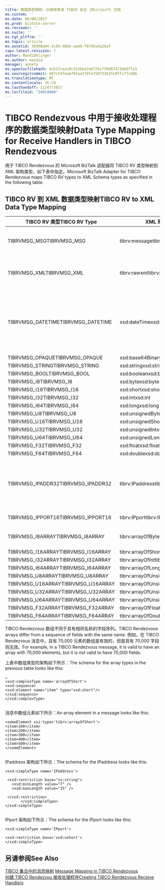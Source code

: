 ```yaml
---
title: 数据类型映射，以接收来自 TIBCO 会合 |Microsoft 文档
ms.custom: ''
ms.date: 06/08/2017
ms.prod: biztalk-server
ms.reviewer: ''
ms.suite: ''
ms.tgt_pltfrm: ''
ms.topic: article
ms.assetid: 36908a94-3c0d-466e-aa49-f674ba4a26af
caps.latest.revision: 7
author: MandiOhlinger
ms.author: mandia
manager: anneta
ms.openlocfilehash: dcb17ceac0c323bba7a6f25cff0d07473b6d7fa3
ms.sourcegitcommit: dd7c54feab783ae2f8fe75873363fe9ffc77cd66
ms.translationtype: MT
ms.contentlocale: zh-CN
ms.lasthandoff: 11/07/2017
ms.locfileid: "24014660"
---
```

# <a name="data-type-mapping-for-receive-handlers-in-tibco-rendezvous"></a><span data-ttu-id="db28f-102">TIBCO Rendezvous 中用于接收处理程序的数据类型映射</span><span class="sxs-lookup"><span data-stu-id="db28f-102">Data Type Mapping for Receive Handlers in TIBCO Rendezvous</span></span>
<span data-ttu-id="db28f-103">用于 TIBCO Rendezvous 的 Microsoft BizTalk 适配器将 TIBCO RV 类型映射到 XML 架构类型，如下表中指定。</span><span class="sxs-lookup"><span data-stu-id="db28f-103">Microsoft BizTalk Adapter for TIBCO Rendezvous maps TIBCO RV types to XML Schema types as specified in the following table.</span></span>  
  
## <a name="tibco-rv-to-xml-data-type-mapping"></a><span data-ttu-id="db28f-104">TIBCO RV 到 XML 数据类型映射</span><span class="sxs-lookup"><span data-stu-id="db28f-104">TIBCO RV to XML Data Type Mapping</span></span>  
  
|<span data-ttu-id="db28f-105">TIBCO RV 类型</span><span class="sxs-lookup"><span data-stu-id="db28f-105">TIBCO RV Type</span></span>|<span data-ttu-id="db28f-106">XML 架构类型</span><span class="sxs-lookup"><span data-stu-id="db28f-106">XML Schema Type</span></span>|<span data-ttu-id="db28f-107">注释</span><span class="sxs-lookup"><span data-stu-id="db28f-107">Comments</span></span>|  
|-------------------|---------------------|--------------|  
|<span data-ttu-id="db28f-108">TIBRVMSG_MSG</span><span class="sxs-lookup"><span data-stu-id="db28f-108">TIBRVMSG_MSG</span></span>|<span data-ttu-id="db28f-109">tibrv:message</span><span class="sxs-lookup"><span data-stu-id="db28f-109">tibrv:message</span></span>|<span data-ttu-id="db28f-110">从整个消息构造的完全 XML 文档。</span><span class="sxs-lookup"><span data-stu-id="db28f-110">Complete XML document constructed from entire message.</span></span>|  
|<span data-ttu-id="db28f-111">TIBRVMSG_XML</span><span class="sxs-lookup"><span data-stu-id="db28f-111">TIBRVMSG_XML</span></span>|<span data-ttu-id="db28f-112">tibrv:rawxml</span><span class="sxs-lookup"><span data-stu-id="db28f-112">tibrv:rawxml</span></span>|<span data-ttu-id="db28f-113">从字节数组构造的 XML 文档（不由适配器解释）。</span><span class="sxs-lookup"><span data-stu-id="db28f-113">XML Document constructed from the array of bytes (not interpreted by the adapter).</span></span>|  
|<span data-ttu-id="db28f-114">TIBRVMSG_DATETIME</span><span class="sxs-lookup"><span data-stu-id="db28f-114">TIBRVMSG_DATETIME</span></span>|<span data-ttu-id="db28f-115">xsd:dateTime</span><span class="sxs-lookup"><span data-stu-id="db28f-115">xsd:dateTime</span></span>|<span data-ttu-id="db28f-116">适配器使用 System.Xml.XmlConvert 类在 XML 架构 `dateTime` 和 `System.DateTime` 实例之间进行转换。</span><span class="sxs-lookup"><span data-stu-id="db28f-116">The adapter uses the System.Xml.XmlConvert class to convert between XML Schema `dateTime` and `System.DateTime` instances.</span></span>|  
|<span data-ttu-id="db28f-117">TIBRVMSG_OPAQUE</span><span class="sxs-lookup"><span data-stu-id="db28f-117">TIBRVMSG_OPAQUE</span></span>|<span data-ttu-id="db28f-118">xsd:base64Binary</span><span class="sxs-lookup"><span data-stu-id="db28f-118">xsd:base64Binary</span></span>||  
|<span data-ttu-id="db28f-119">TIBRVMSG_STRING</span><span class="sxs-lookup"><span data-stu-id="db28f-119">TIBRVMSG_STRING</span></span>|<span data-ttu-id="db28f-120">xsd:string</span><span class="sxs-lookup"><span data-stu-id="db28f-120">xsd:string</span></span>||  
|<span data-ttu-id="db28f-121">TIBRVMSG_BOOL</span><span class="sxs-lookup"><span data-stu-id="db28f-121">TIBRVMSG_BOOL</span></span>|<span data-ttu-id="db28f-122">xsd:boolean</span><span class="sxs-lookup"><span data-stu-id="db28f-122">xsd:boolean</span></span>||  
|<span data-ttu-id="db28f-123">TIBRVMSG_I8</span><span class="sxs-lookup"><span data-stu-id="db28f-123">TIBRVMSG_I8</span></span>|<span data-ttu-id="db28f-124">xsd:byte</span><span class="sxs-lookup"><span data-stu-id="db28f-124">xsd:byte</span></span>||  
|<span data-ttu-id="db28f-125">TIBRVMSG_I16</span><span class="sxs-lookup"><span data-stu-id="db28f-125">TIBRVMSG_I16</span></span>|<span data-ttu-id="db28f-126">xsd:short</span><span class="sxs-lookup"><span data-stu-id="db28f-126">xsd:short</span></span>||  
|<span data-ttu-id="db28f-127">TIBRVMSG_I32</span><span class="sxs-lookup"><span data-stu-id="db28f-127">TIBRVMSG_I32</span></span>|<span data-ttu-id="db28f-128">xsd:int</span><span class="sxs-lookup"><span data-stu-id="db28f-128">xsd:int</span></span>||  
|<span data-ttu-id="db28f-129">TIBRVMSG_I64</span><span class="sxs-lookup"><span data-stu-id="db28f-129">TIBRVMSG_I64</span></span>|<span data-ttu-id="db28f-130">xsd:long</span><span class="sxs-lookup"><span data-stu-id="db28f-130">xsd:long</span></span>||  
|<span data-ttu-id="db28f-131">TIBRVMSG_U8</span><span class="sxs-lookup"><span data-stu-id="db28f-131">TIBRVMSG_U8</span></span>|<span data-ttu-id="db28f-132">xsd:unsignedByte</span><span class="sxs-lookup"><span data-stu-id="db28f-132">xsd:unsignedByte</span></span>||  
|<span data-ttu-id="db28f-133">TIBRVMSG_U16</span><span class="sxs-lookup"><span data-stu-id="db28f-133">TIBRVMSG_U16</span></span>|<span data-ttu-id="db28f-134">xsd:unsignedShort</span><span class="sxs-lookup"><span data-stu-id="db28f-134">xsd:unsignedShort</span></span>||  
|<span data-ttu-id="db28f-135">TIBRVMSG_U32</span><span class="sxs-lookup"><span data-stu-id="db28f-135">TIBRVMSG_U32</span></span>|<span data-ttu-id="db28f-136">xsd:unsignedInt</span><span class="sxs-lookup"><span data-stu-id="db28f-136">xsd:unsignedInt</span></span>||  
|<span data-ttu-id="db28f-137">TIBRVMSG_U64</span><span class="sxs-lookup"><span data-stu-id="db28f-137">TIBRVMSG_U64</span></span>|<span data-ttu-id="db28f-138">xsd:unsignedLong</span><span class="sxs-lookup"><span data-stu-id="db28f-138">xsd:unsignedLong</span></span>||  
|<span data-ttu-id="db28f-139">TIBRVMSG_F32</span><span class="sxs-lookup"><span data-stu-id="db28f-139">TIBRVMSG_F32</span></span>|<span data-ttu-id="db28f-140">xsd:float</span><span class="sxs-lookup"><span data-stu-id="db28f-140">xsd:float</span></span>||  
|<span data-ttu-id="db28f-141">TIBRVMSG_F64</span><span class="sxs-lookup"><span data-stu-id="db28f-141">TIBRVMSG_F64</span></span>|<span data-ttu-id="db28f-142">xsd:double</span><span class="sxs-lookup"><span data-stu-id="db28f-142">xsd:double</span></span>||  
|<span data-ttu-id="db28f-143">TIBRVMSG_IPADDR32</span><span class="sxs-lookup"><span data-stu-id="db28f-143">TIBRVMSG_IPADDR32</span></span>|<span data-ttu-id="db28f-144">tibrv:IPaddress</span><span class="sxs-lookup"><span data-stu-id="db28f-144">tibrv:IPaddress</span></span>|<span data-ttu-id="db28f-145">`System.Net.IPAddress.ToString( )` 用于生成输出。</span><span class="sxs-lookup"><span data-stu-id="db28f-145">`System.Net.IPAddress.ToString( )` is used to generate the output.</span></span> <span data-ttu-id="db28f-146">内容以网络字节顺序进行排列。</span><span class="sxs-lookup"><span data-stu-id="db28f-146">Content is in network byte order.</span></span> <span data-ttu-id="db28f-147">ToString() 对其进行处理。</span><span class="sxs-lookup"><span data-stu-id="db28f-147">ToString() takes care of that.</span></span>|  
|<span data-ttu-id="db28f-148">TIBRVMSG_IPPORT16</span><span class="sxs-lookup"><span data-stu-id="db28f-148">TIBRVMSG_IPPORT16</span></span>|<span data-ttu-id="db28f-149">tibrv:IPport</span><span class="sxs-lookup"><span data-stu-id="db28f-149">tibrv:IPport</span></span>|<span data-ttu-id="db28f-150">内容以网络字节顺序进行排列</span><span class="sxs-lookup"><span data-stu-id="db28f-150">Content is in network byte order</span></span>|  
|<span data-ttu-id="db28f-151">TIBRVMSG_I8ARRAY</span><span class="sxs-lookup"><span data-stu-id="db28f-151">TIBRVMSG_I8ARRAY</span></span>|<span data-ttu-id="db28f-152">tibrv:arrayOfByte</span><span class="sxs-lookup"><span data-stu-id="db28f-152">tibrv:arrayOfByte</span></span>|<span data-ttu-id="db28f-153">“tibrv”架构命名空间随适配器提供。</span><span class="sxs-lookup"><span data-stu-id="db28f-153">'tibrv' schema namespace is provided with the adapter.</span></span>|  
|<span data-ttu-id="db28f-154">TIBRVMSG_I16ARRAY</span><span class="sxs-lookup"><span data-stu-id="db28f-154">TIBRVMSG_I16ARRAY</span></span>|<span data-ttu-id="db28f-155">tibrv:arrayOfShort</span><span class="sxs-lookup"><span data-stu-id="db28f-155">tibrv:arrayOfShort</span></span>||  
|<span data-ttu-id="db28f-156">TIBRVMSG_I32ARRAY</span><span class="sxs-lookup"><span data-stu-id="db28f-156">TIBRVMSG_I32ARRAY</span></span>|<span data-ttu-id="db28f-157">tibrv:arrayOfInt</span><span class="sxs-lookup"><span data-stu-id="db28f-157">tibrv:arrayOfInt</span></span>||  
|<span data-ttu-id="db28f-158">TIBRVMSG_I64ARRAY</span><span class="sxs-lookup"><span data-stu-id="db28f-158">TIBRVMSG_I64ARRAY</span></span>|<span data-ttu-id="db28f-159">tibrv:arrayOfLong</span><span class="sxs-lookup"><span data-stu-id="db28f-159">tibrv:arrayOfLong</span></span>||  
|<span data-ttu-id="db28f-160">TIBRVMSG_U8ARRAY</span><span class="sxs-lookup"><span data-stu-id="db28f-160">TIBRVMSG_U8ARRAY</span></span>|<span data-ttu-id="db28f-161">tibrv:arrayOfUnsignedByte</span><span class="sxs-lookup"><span data-stu-id="db28f-161">tibrv:arrayOfUnsignedByte</span></span>||  
|<span data-ttu-id="db28f-162">TIBRVMSG_U16ARRAY</span><span class="sxs-lookup"><span data-stu-id="db28f-162">TIBRVMSG_U16ARRAY</span></span>|<span data-ttu-id="db28f-163">tibrv:arrayOfUnsignedShort</span><span class="sxs-lookup"><span data-stu-id="db28f-163">tibrv:arrayOfUnsignedShort</span></span>||  
|<span data-ttu-id="db28f-164">TIBRVMSG_U32ARRAY</span><span class="sxs-lookup"><span data-stu-id="db28f-164">TIBRVMSG_U32ARRAY</span></span>|<span data-ttu-id="db28f-165">tibrv:arrayOfUnsignedInt</span><span class="sxs-lookup"><span data-stu-id="db28f-165">tibrv:arrayOfUnsignedInt</span></span>||  
|<span data-ttu-id="db28f-166">TIBRVMSG_U64ARRAY</span><span class="sxs-lookup"><span data-stu-id="db28f-166">TIBRVMSG_U64ARRAY</span></span>|<span data-ttu-id="db28f-167">tibrv:arrayOfUnsignedLong</span><span class="sxs-lookup"><span data-stu-id="db28f-167">tibrv:arrayOfUnsignedLong</span></span>||  
|<span data-ttu-id="db28f-168">TIBRVMSG_F32ARRAY</span><span class="sxs-lookup"><span data-stu-id="db28f-168">TIBRVMSG_F32ARRAY</span></span>|<span data-ttu-id="db28f-169">tibrv:arrayOfFloat</span><span class="sxs-lookup"><span data-stu-id="db28f-169">tibrv:arrayOfFloat</span></span>||  
|<span data-ttu-id="db28f-170">TIBRVMSG_F64ARRAY</span><span class="sxs-lookup"><span data-stu-id="db28f-170">TIBRVMSG_F64ARRAY</span></span>|<span data-ttu-id="db28f-171">tibrv:arrayOfDouble</span><span class="sxs-lookup"><span data-stu-id="db28f-171">tibrv:arrayOfDouble</span></span>||  
  
 <span data-ttu-id="db28f-172">TIBCO Rendezvous 数组不同于具有相同名称的字段序列。</span><span class="sxs-lookup"><span data-stu-id="db28f-172">TIBCO Rendezvous arrays differ from a sequence of fields with the same name.</span></span> <span data-ttu-id="db28f-173">例如，在 TIBCO Rendezvous 消息中，具有 70,000 元素的数组是有效的，但是具有 70,000 字段则无效。</span><span class="sxs-lookup"><span data-stu-id="db28f-173">For example, in a TIBCO Rendezvous message, it is valid to have an array with 70,000 elements, but it is not valid to have 70,000 fields.</span></span>  
  
 <span data-ttu-id="db28f-174">上表中数组类型的架构如下所示：</span><span class="sxs-lookup"><span data-stu-id="db28f-174">The schema for the array types in the previous table looks like this:</span></span>  
  
```  
…  
<xsd:complexType name='arrayOfShort'>  
<xsd:sequence>  
<xsd:element name="item" type="xsd:short"/>  
</xsd:sequence>  
</xsd:complexType>  
  
```  
  
 <span data-ttu-id="db28f-175">消息中数组元素如下所示：</span><span class="sxs-lookup"><span data-stu-id="db28f-175">An array element in a message looks like this:</span></span>  
  
```  
<someElement xsi:type='tibrv:arrayOfShort'>  
<item>100</item>  
<item>200</item>  
<item>300</item>  
<item>400</item>  
<item>500</item>  
</someElement>  
  
```  
  
 <span data-ttu-id="db28f-176">IPaddress 架构如下所示：</span><span class="sxs-lookup"><span data-stu-id="db28f-176">The schema for the IPaddress looks like this:</span></span>  
  
```  
<xsd:simpleType name='IPaddress'>  
  
 <xsd:restriction base="xs:string">  
   <xsd:minLength value="7" />  
   <xsd:maxLength value="15" />  
  
 </xsd:restriction>  
       </xsd:simpleType>   
</xsd:simpleType>  
  
```  
  
 <span data-ttu-id="db28f-177">IPport 架构如下所示：</span><span class="sxs-lookup"><span data-stu-id="db28f-177">The schema for the IPport looks like this:</span></span>  
  
```  
<xsd:simpleType name='IPport'>  
  
<xsd:restriction base='xsd:ushort'>  
</xsd:simpleType>  
```  
  
## <a name="see-also"></a><span data-ttu-id="db28f-178">另请参阅</span><span class="sxs-lookup"><span data-stu-id="db28f-178">See Also</span></span>  
 <span data-ttu-id="db28f-179">[TIBCO 集合中的消息映射](../core/message-mapping-in-tibco-rendezvous.md) </span><span class="sxs-lookup"><span data-stu-id="db28f-179">[Message Mapping in TIBCO Rendezvous](../core/message-mapping-in-tibco-rendezvous.md) </span></span>  
 [<span data-ttu-id="db28f-180">创建 TIBCO Rendezvou 接收处理程序</span><span class="sxs-lookup"><span data-stu-id="db28f-180">Creating TIBCO Rendezvous Receive Handlers</span></span>](../core/creating-tibco-rendezvous-receive-handlers.md)